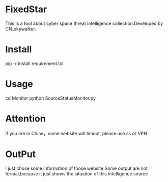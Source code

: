 # FixedStar
This is a tool about cyber space threat intelligence collection.Developed by CN_skywalker.
# Install
pip -r install requirement.txt
# Usage
cd Monitor
python SourceStatusMonitor.py
# Attention
If you are in Chine，some website will timout, please use ss or VPN 
# OutPut
I just chose some information of those website.Some output are not formal,because it just shows the situation of this intelligence source 
